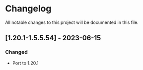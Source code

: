 # Changelog
All notable changes to this project will be documented in this file.

## [1.20.1-1.5.5.54] - 2023-06-15
### Changed
 - Port to 1.20.1